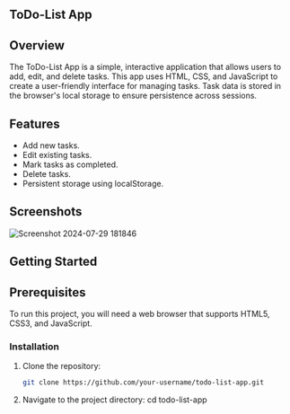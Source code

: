 ## ToDo-List App

## Overview
The ToDo-List App is a simple, interactive application that allows users to add, edit, and delete tasks. 
This app uses HTML, CSS, and JavaScript to create a user-friendly interface for managing tasks. 
Task data is stored in the browser's local storage to ensure persistence across sessions.

## Features
- Add new tasks.
- Edit existing tasks.
- Mark tasks as completed.
- Delete tasks.
- Persistent storage using localStorage.

## Screenshots
![Screenshot 2024-07-29 181846](https://github.com/user-attachments/assets/539c5d11-a0d9-4314-8daf-b081f16873cf)



## Getting Started

## Prerequisites
To run this project, you will need a web browser that supports HTML5, CSS3, and JavaScript.

### Installation
1. Clone the repository:
   ```sh
   git clone https://github.com/your-username/todo-list-app.git
2. Navigate to the project directory:
   cd todo-list-app

